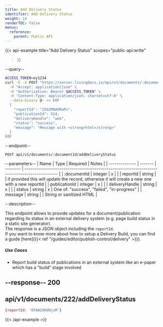 ```yaml
---
title: Add Delivery Status
identifier: Add Delivery Status
weight: 14
renderTOC: false
menus:
  reference:
    parent: Public API
---
```


{{< api-example
  title="Add Delivery Status"
  scopes="public-api:write"
>}}

--query--

```bash
ACCESS_TOKEN=ey1234
curl -k -X POST "https://server.livingdocs.io/api/v1/documents/:documentId/addDeliveryStatus" \
  -H "Accept: application/json" \
  -H "Authorization: Bearer $ACCESS_TOKEN" \
  -H 'Content-Type: application/json; charset=utf-8' \
  --data-binary @- << EOF
  {
    "reportId": "2SG2MAA9RwPn",
    "publicationId": 524,
    "deliveryHandle": "web",
    "status": "success",
    "message": "Message with <strong>html</strong>"
  }
EOF
```

--endpoint--
```
POST api/v1/documents/:documentId/addDeliveryStatus
```

--parameters--
| Name           | Type     | Required | Notes                                                                                           |
| -------------- | -------  | -------- | ----------------------------------------------------------------------------------------------- |
| :documentId    | integer  | x        |                                                                                                 |
| reportId       | string   |          | if provided this will update the record, otherwise it will create a new one with a new reportId |
| publicationId  | integer  | x        |                                                                                                 |
| deliveryHandle | string   | x        |                                                                                                 |
| status         | string   | x        | One of: "success", "failed", "in-progress"                                                      |
| message        | string   |          | String or sanitized HTML                                                                        |

--description--

This endpoint allows to provide updates for a document/publication regarding its status in an external delivery system (e.g. page build status in a static site generator).<br>
The response is a JSON object including the `reportId`.<br>
If you want to know more about how to setup a Delivery Build, you can find a guide [here]({{< ref "/guides/editor/publish-control/delivery" >}}).

##### Use Cases

- Report build status of publications in an external system like an e-paper which has a "build" stage involved

--response--
200
---
api/v1/documents/222/addDeliveryStatus
---
```js
{reportId: '0TAW2ORdNjuM'}
```

{{< /api-example >}}
